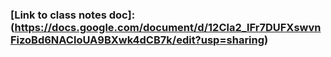 ### [Link to class notes doc]:(https://docs.google.com/document/d/12Cla2_lFr7DUFXswvnFizoBd6NACloUA9BXwk4dCB7k/edit?usp=sharing)
